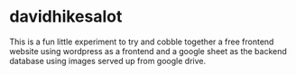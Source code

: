 # davidhikesalot

This is a fun little experiment to try and cobble together a free frontend website using wordpress as a frontend and a google sheet as the backend database using images served up from google drive.
